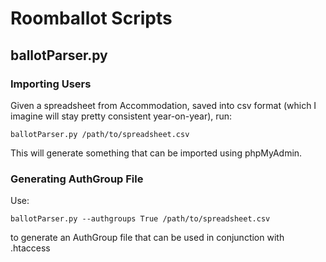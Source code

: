 # Roomballot Scripts
## ballotParser.py
### Importing Users
Given a spreadsheet from Accommodation, saved into csv format (which I imagine will stay pretty consistent year-on-year), run:

    ballotParser.py /path/to/spreadsheet.csv

This will generate something that can be imported using phpMyAdmin.

### Generating AuthGroup File
Use:

    ballotParser.py --authgroups True /path/to/spreadsheet.csv

to generate an AuthGroup file that can be used in conjunction with .htaccess
